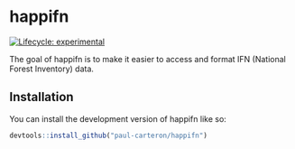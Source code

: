 
<!-- README.md is generated from README.Rmd. Please edit that file -->

# happifn

<!-- badges: start -->

[![Lifecycle:
experimental](https://img.shields.io/badge/lifecycle-experimental-orange.svg)](https://lifecycle.r-lib.org/articles/stages.html#experimental)
<!-- badges: end -->

The goal of happifn is to make it easier to access and format IFN
(National Forest Inventory) data.

## Installation

You can install the development version of happifn like so:

``` r
devtools::install_github("paul-carteron/happifn")
```
